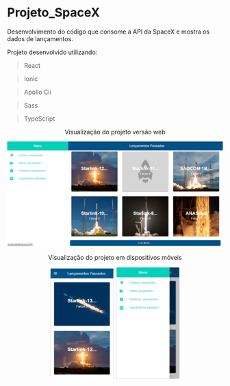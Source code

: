 
# Projeto_SpaceX


  
Desenvolvimento do código que consome a API da SpaceX e mostra os dados de lançamentos.
  

Projeto desenvolvido utilizando:

>React

>Ionic

>Apollo Cli

>Sass

>TypeScript


<div align="center">
  
  Visualização do projeto versão web
  
</div>
<div align="center">
  
<img src="https://github.com/Ketlinl/Projeto_SpaceX/blob/master/img3.PNG" alt="this slowpoke moves"  width="650" alt="image"/>
  
</div>

<div align="center">
  
  Visualização do projeto em dispositivos móveis
  
</div>
<div align="center">
  
<img src="https://github.com/Ketlinl/Projeto_SpaceX/blob/master/img1.PNG"  width="150" alt="image"/>
<img src="https://github.com/Ketlinl/Projeto_SpaceX/blob/master/img2.PNG" alt="this slowpoke moves"  width="150" alt="image"/>
  
</div>



